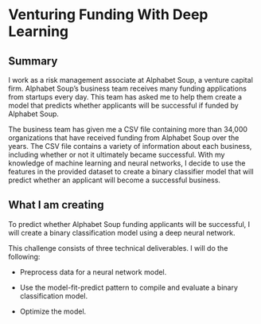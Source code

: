 # Venturing Funding With Deep Learning

## Summary
I work as a risk management associate at Alphabet Soup, a venture capital firm. Alphabet Soup’s business team receives many funding applications from startups every day. This team has asked me to help them create a model that predicts whether applicants will be successful if funded by Alphabet Soup.

The business team has given me a CSV file containing more than 34,000 organizations that have received funding from Alphabet Soup over the years. The CSV file contains a variety of information about each business, including whether or not it ultimately became successful. With my knowledge of machine learning and neural networks, I decide to use the features in the provided dataset to create a binary classifier model that will predict whether an applicant will become a successful business.

## What I am creating 
To predict whether Alphabet Soup funding applicants will be successful, I will create a binary classification model using a deep neural network.

This challenge consists of three technical deliverables. I will do the following:
  
  * Preprocess data for a neural network model.
  
  * Use the model-fit-predict pattern to compile and evaluate a binary classification model.

  * Optimize the model.
